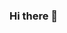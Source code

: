 ### Hi there 👋

<!--
**MoGaber/MoGaber** is a ✨ _special_ ✨ repository because its `README.md` (this file) appears on your GitHub profile.

I'm a physicist and data scientist. I have a passion for applying machine learning and data science to solving real life problems in other fields like physics. I have worked at several research centers world wide where I contributed to developing models and building simulations of physical systems.  

Here are some ideas to get you started:

- 🔭 I’m currently working on developing a full-stack simulation of granular materials using neural networks
- 🌱 I’m currently learning more about Learning Engineering and the application of machine learning and data science to education through my fellowship at UC Berkeley
- 👯 I’m looking to collaborate on ambitious projects at the interface of data science and physics 
- 📫 How to reach me: gaber@minerva.kgi.edu
- 😄 Pronouns: He/Him/His

